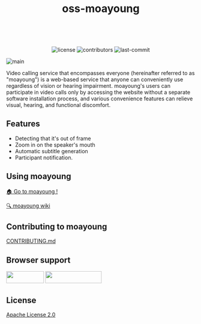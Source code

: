 # <div align="center">oss-moayoung</div><br>

<br>

<div align="center">

![license](https://img.shields.io/crates/l/ap?color=white)
![contributors](https://img.shields.io/github/contributors/daaaayeah/oss-moayoung?color=white)
![last-commit](https://img.shields.io/github/last-commit/daaaayeah/oss-moayoung?color=white)

</div>

![main](https://user-images.githubusercontent.com/52737532/132761342-cfca0e85-72b9-4242-ae27-93e0e8813b04.PNG)

Video calling service that encompasses everyone (hereinafter referred to as "moayoung") is a web-based service that anyone can conveniently use regardless of vision or hearing impairment. moayoung's users can participate in video calls only by accessing the website without a separate software installation process, and various convenience features can relieve visual, hearing, and functional discomfort.

## Features

- Detecting that it's out of frame
- Zoom in on the speaker's mouth
- Automatic subtitle generation
- Participant notification.

## Using moayoung

<a href="https://moayoung-call.web.app/">🏠 Go to moayoung !</a>

<a href="https://github.com/daaaayeah/oss-moayoung/wiki">🔍 moayoung wiki</a>

## Contributing to moayoung

[CONTRIBUTING.md](CONTRIBUTING.md)

## Browser support

<img src="https://img.shields.io/badge/chrome-4285F4?style=flat-square&logo=Google Chrome&logoColor=white" width="100" height="32"/> <img src="https://img.shields.io/badge/Microsoft Edge-0078D7?style=flat-square&logo=Microsoft Edge&logoColor=white" width="150" height="32"/>

## License

<a  href="https://github.com/daaaayeah/oss-moayoung/blob/main/LICENSE">Apache License 2.0</a>
